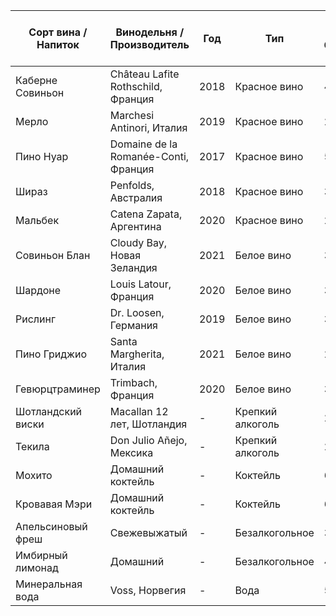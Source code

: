 | Сорт вина / Напиток       | Винодельня / Производитель       | Год | Тип           | Цена за бокал (руб) |  
|------------------------------|--------------------------------------|---------|--------------------|------------------------|  
| Каберне Совиньон         | Château Lafite Rothschild, Франция   | 2018    | Красное вино       | 4500                   |  
| Мерло                    | Marchesi Antinori, Италия            | 2019    | Красное вино       | 2800                   |  
| Пино Нуар                | Domaine de la Romanée-Conti, Франция | 2017    | Красное вино       | 5200                   |  
| Шираз                    | Penfolds, Австралия                  | 2018    | Красное вино       | 3200                   |  
| Мальбек                  | Catena Zapata, Аргентина             | 2020    | Красное вино       | 2900                   |  
| Совиньон Блан            | Cloudy Bay, Новая Зеландия           | 2021    | Белое вино         | 3800                   |  
| Шардоне                  | Louis Latour, Франция                | 2020    | Белое вино         | 3500                   |  
| Рислинг                  | Dr. Loosen, Германия                 | 2019    | Белое вино         | 3100                   |  
| Пино Гриджио             | Santa Margherita, Италия             | 2021    | Белое вино         | 2700                   |  
| Гевюрцтраминер           | Trimbach, Франция                   | 2020    | Белое вино         | 3300                   |  
| Шотландский виски        | Macallan 12 лет, Шотландия           | -       | Крепкий алкоголь   | 2500                   |  
| Текила                   | Don Julio Añejo, Мексика             | -       | Крепкий алкоголь   | 2200                   |  
| Мохито                   | Домашний коктейль                    | -       | Коктейль           | 600                    |  
| Кровавая Мэри            | Домашний коктейль                    | -       | Коктейль           | 650                    |  
| Апельсиновый фреш        | Свежевыжатый                         | -       | Безалкогольное     | 350                    |  
| Имбирный лимонад         | Домашний                             | -       | Безалкогольное     | 400                    |  
| Минеральная вода         | Voss, Норвегия                       | -       | Вода               | 500                    |  
